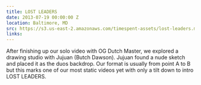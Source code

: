 ```yaml
---
title: LOST LEADERS
date: 2013-07-19 00:00:00 Z
location: Baltimore, MD
src: https://s3.us-east-2.amazonaws.com/timespent-assets/lost-leaders.mp4
links:
---
```


After finishing up our solo video with OG Dutch Master, we explored a drawing studio with Jujuan (Butch Dawson). Jujuan found a nude sketch and placed it as the duos backdrop. Our format is usually from point A to B but this marks one of our most static videos yet with only a tilt down to intro LOST LEADERS.
